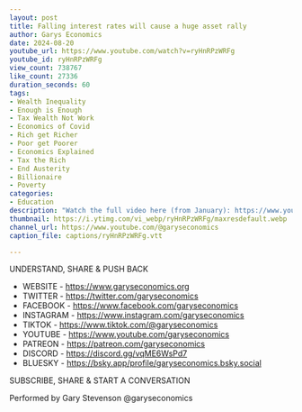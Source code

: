 ```yaml
---
layout: post
title: Falling interest rates will cause a huge asset rally
author: Garys Economics
date: 2024-08-20
youtube_url: https://www.youtube.com/watch?v=ryHnRPzWRFg
youtube_id: ryHnRPzWRFg
view_count: 738767
like_count: 27336
duration_seconds: 60
tags:
- Wealth Inequality
- Enough is Enough
- Tax Wealth Not Work
- Economics of Covid
- Rich get Richer
- Poor get Poorer
- Economics Explained
- Tax the Rich
- End Austerity
- Billionaire
- Poverty
categories:
- Education
description: "Watch the full video here (from January): https://www.youtube.com/watch?v=kNUNR2NZvFM&t=44s&ab_channel=GarysEconomics"
thumbnail: https://i.ytimg.com/vi_webp/ryHnRPzWRFg/maxresdefault.webp
channel_url: https://www.youtube.com/@garyseconomics
caption_file: captions/ryHnRPzWRFg.vtt

---
```


UNDERSTAND, SHARE & PUSH BACK

- WEBSITE - https://www.garyseconomics.org
- TWITTER  - https://twitter.com/garyseconomics
- FACEBOOK - https://www.facebook.com/garyseconomics
- INSTAGRAM  - https://www.instagram.com/garyseconomics
- TIKTOK - https://www.tiktok.com/@garyseconomics
- YOUTUBE -  https://www.youtube.com/garyseconomics
- PATREON - https://patreon.com/garyseconomics
- DISCORD - https://discord.gg/vqME6WsPd7
- BLUESKY - https://bsky.app/profile/garyseconomics.bsky.social

SUBSCRIBE, SHARE & START A CONVERSATION

Performed by Gary Stevenson
@garyseconomics
